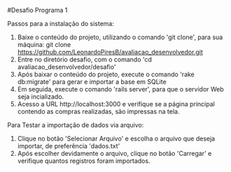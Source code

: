#Desafio Programa 1

Passos para a instalação do sistema:
1. Baixe o conteúdo do projeto, utilizando o comando 'git clone', para sua máquina:
	git clone https://github.com/LeonardoPiresB/avaliacao_desenvolvedor.git
2. Entre no diretório desafio, com o comando 'cd avaliacao_desenvolvedor/desafio'	
3. Após baixar o conteúdo do projeto, execute o comando 'rake db:migrate' para gerar e importar a base em SQLite
4. Em seguida, execute o comando 'rails server', para que o servidor Web seja incializado.
5. Acesso a URL http://localhost:3000 e verifique se a página principal contendo as compras realizadas, são impressas na tela.

Para Testar a importação de dados via arquivo:
1. Clique no botão 'Selecionar Arquivo' e escolha o arquivo que deseja importar, de preferência 'dados.txt'
2. Após escolher devidamente o arquivo, clique no botão 'Carregar' e verifique quantos registros foram importados.
